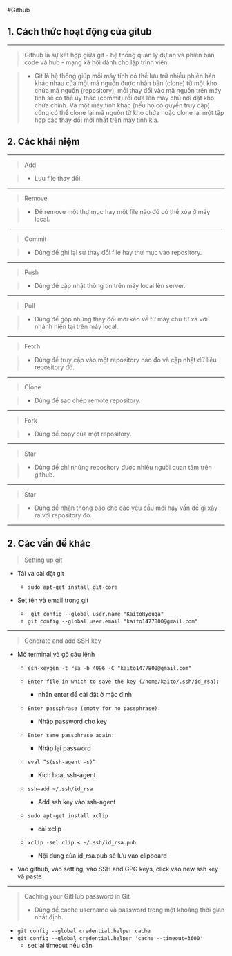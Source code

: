 #Github

## 1. Cách thức hoạt động của gitub
----
> Github là sự kết hợp giữa git - hệ thống quản lý dự án và phiên bản code và hub - mạng xã hội dành cho lập trình viên.

> - Git là hệ thống giúp mỗi máy tính có thể lưu trữ nhiều phiên bản khác nhau của một mã nguồn được nhân bản (clone) từ một kho chứa mã nguồn (repository), mỗi thay đổi vào mã nguồn trên máy tính sẽ có thể ủy thác (commit) rồi đưa lên máy chủ nơi đặt kho chứa chính. Và một máy tính khác (nếu họ có quyền truy cập) cũng có thể clone lại mã nguồn từ kho chứa hoặc clone lại một tập hợp các thay đổi mới nhất trên máy tính kia.

## 2. Các khái niệm
----
> Add

> - Lưu file thay đổi.

---
> Remove

> -  Để remove một thư mục hay một file nào đó có thể xóa ở máy local.

---
> Commit

> -  Dùng để ghi lại sự thay đổi file hay thư mục vào repository.

---
> Push

> -  Dùng để cập nhật thông tin trên máy local lên server.

---
> Pull

> -  Dùng để gộp những thay đổi mới kéo về từ máy chủ từ xa với nhánh hiện tại trên máy local.

---
> Fetch

> -  Dùng để truy cập vào một repository nào đó và cập nhật dữ liệu repository đó.

---
> Clone

> -  Dùng để sao chép remote repository.

---
> Fork

> -  Dùng để copy của một repository.

---
> Star

> -  Dùng để chỉ những repository được nhiều người quan tâm trên github.

---
> Star

> -  Dùng để nhận thông báo cho các yêu cầu mới hay vấn đề gì xảy ra với repository đó.

----

## 2. Các vấn đề khác

> Setting up git

* Tải và cài đặt git
    * `sudo apt-get install git-core`

* Set tên và email trong git
    * ` git config --global user.name "KaitoRyouga"`
    * `git config --global user.email "kaito1477800@gmail.com"`

---
> Generate and add SSH key

* Mở terminal và gõ câu lệnh
    * `ssh-keygen -t rsa -b 4096 -C "kaito1477800@gmail.com"`
    * `Enter file in which to save the key (/home/kaito/.ssh/id_rsa):` 
        * nhấn enter để cài đặt ở mặc định

    * `Enter passphrase (empty for no passphrase):`
        * Nhập password cho key

    * `Enter same passphrase again:`
        * Nhập lại password

    * `eval “$(ssh-agent -s)”`
        * Kích hoạt ssh-agent

    * `ssh–add ~/.ssh/id_rsa`
        * Add ssh key vào ssh-agent

    * `sudo apt-get install xclip`
        * cài xclip
    * `xclip -sel clip < ~/.ssh/id_rsa.pub`
        * Nội dung của id_rsa.pub sẽ lưu vào clipboard

* Vào github, vào setting, vào SSH and GPG keys, click vào new ssh key và paste

---
> Caching your GitHub password in Git
> - Dùng để cache username và password trong một khoảng thời gian nhất định.

* `git config --global credential.helper cache`
* `git config --global credential.helper 'cache --timeout=3600'`
   * set lại timeout nếu cần
